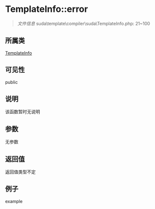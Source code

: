 # TemplateInfo::error

> *文件信息* suda\template\compiler\suda\TemplateInfo.php: 21~100
## 所属类 

[TemplateInfo](../TemplateInfo.md)

## 可见性

  public  
## 说明

该函数暂时无说明

## 参数

无参数

## 返回值
返回值类型不定

## 例子

example